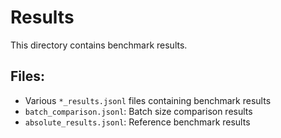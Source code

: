# Results

This directory contains benchmark results.

## Files:
- Various `*_results.jsonl` files containing benchmark results
- `batch_comparison.jsonl`: Batch size comparison results
- `absolute_results.jsonl`: Reference benchmark results
